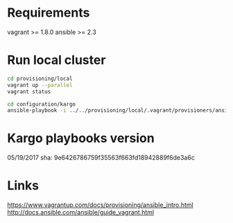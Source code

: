 # Requirements

vagrant >= 1.8.0
ansible >= 2.3

# Run local cluster

```bash
cd provisioning/local
vagrant up --parallel
vagrant status
```

```bash
cd configuration/kargo
ansible-playbook -i ../../provisioning/local/.vagrant/provisioners/ansible/inventory/vagrant_ansible_inventory cluster.yml -b --flush-cache -v
```

# Kargo playbooks version

05/19/2017
sha: 9e6426786759f35563f663fd18942889f6de3a6c

# Links

https://www.vagrantup.com/docs/provisioning/ansible_intro.html
http://docs.ansible.com/ansible/guide_vagrant.html